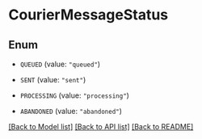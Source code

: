 # CourierMessageStatus

## Enum


* `QUEUED` (value: `"queued"`)

* `SENT` (value: `"sent"`)

* `PROCESSING` (value: `"processing"`)

* `ABANDONED` (value: `"abandoned"`)


[[Back to Model list]](../README.md#documentation-for-models) [[Back to API list]](../README.md#documentation-for-api-endpoints) [[Back to README]](../README.md)


